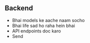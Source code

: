 ## Backend

- Bhai models ke aache naam socho
- Bhai life sad ho raha hein bhai
- API endpoints doc karo
- Send
